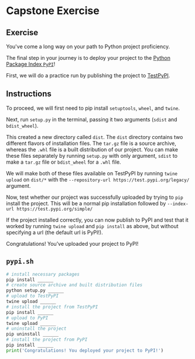 # Capstone Exercise

## Exercise
You've come a long way on your path to Python project proficiency.

The final step in your journey is to deploy your project to the [Python Package Index `PyPI`](https://pypi.org/)!

First, we will do a practice run by publishing the project to [TestPyPI](https://packaging.python.org/guides/using-testpypi/).

## Instructions
To proceed, we will first need to pip install `setuptools`, `wheel`, and `twine`.

Next, run `setup.py` in the terminal, passing it two arguments (`sdist` and `bdist_wheel`).

This created a new directory called `dist`. The `dist` directory contains two different flavors of installation files.
The `tar.gz` file is a source archive, whereas the `.whl` file is a built distribution of our project. You can make these files separately by running `setup.py` with only argument, `sdist` to make a `tar.gz` file or `bdist_wheel` for a `.whl` file.

We will make both of these files available on TestPyPI by running `twine upload` on `dist/*` with the `--repository-url https://test.pypi.org/legacy/` argument.

Now, test whether our project was successfully uploaded by trying to `pip` install the project. This will be a normal pip installation followed by `--index-url https://test.pypi.org/simple/`

If the project installed correctly, you can now publish to PyPI and test that it worked by running `twine upload` and `pip install` as above, but without specifying a url (the default url is PyPI!).

Congratulations! You’ve uploaded your project to PyPI!

## `pypi.sh`

```python
# install necessary packages
pip install ______
# create source archive and built distribution files
python setup.py ______
# upload to TestPyPI
twine upload ______
# install the project from TestPyPI
pip install ______
# upload to PyPI
twine upload ______
# uninstall the project
pip uninstall ______
# install the project from PyPI
pip install ______
print('Congratulations! You deployed your project to PyPI!')
```
